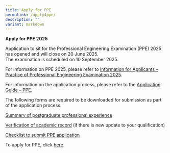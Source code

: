 ```yaml
---
title: Apply for PPE
permalink: /apply4ppe/
description: ""
variant: markdown
---
```

**Apply for PPE 2025**

Application to sit for the Professional Engineering Examination (PPE) 2025 has opened and will close on 20 June 2025.  
The examination is scheduled on 10 September 2025.   
  
For information on PPE 2025, please refer to [Information for Applicants – Practice of Professional Engineering Examination 2025](https://www1.peb.gov.sg/files/Downloads/Info%20on%20Exams/PPE2025.pdf "https://www1.peb.gov.sg/files/Downloads/Info%20on%20Exams/PPE2025.pdf").  
  
For information on the application process, please refer to the [Application Guide – PPE.](https://www.peb.gov.sg/Downloads/Application_Guide_for_PPE_2017.pdf "https://www.peb.gov.sg/Downloads/Application_Guide_for_PPE_2017.pdf")  
  
The following forms are required to be downloaded for submission as part of the application process.

[Summary of postgraduate professional experience](https://go.gov.sg/4xk1op"https://go.gov.sg/4xk1op")  
  
[Verification of academic record](https://go.gov.sg/4xk1op "https://go.gov.sg/4xk1op") (if there is new update to your qualification)  
  
[Checklist to submit PPE application](https://www1.peb.gov.sg/files/Downloads/Info%20on%20Exams/Checklist_for_PPE_application.pdf "https://www1.peb.gov.sg/files/Downloads/Info%20on%20Exams/Checklist_for_PPE_application.pdf")

To apply for PPE, click [here](http://10.201.8.15/login_can.aspx).
